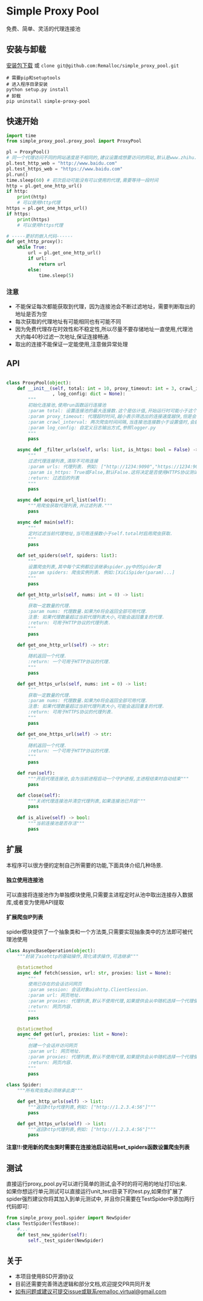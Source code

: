 # Simple Proxy Pool
免费、简单、灵活的代理连接池
## 安装与卸载
[安装包下载](https://github.com/Remalloc/simple_proxy_pool/releases/download/v1.0/simple_proxy_pool-1.0.tar.gz) 或 `clone git@github.com:Remalloc/simple_proxy_pool.git`<br>
```
# 需要pip和setuptools
# 进入程序目录安装
python setup.py install
# 卸载
pip uninstall simple-proxy-pool
```
## 快速开始
```python
import time
from simple_proxy_pool.proxy_pool import ProxyPool

pl = ProxyPool()
# 同一个代理访问不同的网站速度是不相同的,建议设置成想要访问的网站,默认是www.zhihu.com
pl.test_http_web = "http://www.baidu.com"  
pl.test_https_web = "https://www.baidu.com"
pl.run()
time.sleep(60) # 初次启动可能没有可以使用的代理,需要等待一段时间
http = pl.get_one_http_url()
if http:
    print(http)
    # 可以使用http代理
https = pl.get_one_https_url()
if https:
    print(https)
    # 可以使用https代理

# -----更好的嵌入代码------
def get_http_proxy():
    while True:
        url = pl.get_one_http_url()
        if url:
            return url
        else:
            time.sleep(5)
```
### 注意
* 不能保证每次都能获取到代理，因为连接池会不断过滤地址，需要判断取出的地址是否为空
* 每次获取的代理地址有可能相同也有可能不同
* 因为免费代理存在时效性和不稳定性,所以尽量不要存储地址一直使用,代理池大约每40秒过滤一次地址,保证连接畅通.
* 取出的连接不能保证一定能使用,注意做异常处理

## API
```python

class ProxyPool(object):
    def __init__(self, total: int = 10, proxy_timeout: int = 3, crawl_interval: int = 40
                 , log_config: dict = None):
        """
        初始化连接池,使用run函数运行连接池
        :param total: 设置连接池的最大连接数.这个是估计值,开始运行时可能小于这个值,运行一段时间后也可能略大于这个值
        :param proxy_timeout: 代理超时时间,越小表示筛选出的连接速度越快,但是会导致可用连接变少.
        :param crawl_interval: 两次爬虫时间间隔,当连接池连接数小于设置值时,会启动爬虫.数值过小可能会导致IP被封.
        :param log_config: 自定义日志输出方式,参照logger.py
        """
        pass

    async def _filter_urls(self, urls: list, is_https: bool = False) -> list:
        """
        过滤代理连接列表,清除不可用连接
        :param urls: 代理列表. 例如: ["http://1234:9090","https://1234:9090"]
        :param is_https: True或False,默认False.这将决定是否使用HTTPS协议测试连接
        :return: 过滤后的列表
        """
        pass

    async def acquire_url_list(self):
        """用爬虫获取代理列表,并过滤列表."""
        pass

    async def main(self):
        """
        定时过滤当前代理地址,当可用连接数小于self.total时启用爬虫获取.
        """
        pass

    def set_spiders(self, spiders: list):
        """
        设置爬虫列表,其中每个实例都应该继承spider.py中的Spider类
        :param spiders: 爬虫实例列表. 例如:[XiCiSpider(param)...]
        """
        pass

    def get_http_urls(self, nums: int = 0) -> list:
        """
        获取一定数量的代理.
        :param nums: 代理数量.如果为0将会返回全部可用代理.
        注意: 如果代理数量超过当前代理列表大小,可能会返回重复的代理.
        :return: 可用于HTTP协议的代理列表.
        """
        pass

    def get_one_http_url(self) -> str:
        """
        随机返回一个代理.
        :return: 一个可用于HTTP协议的代理.
        """
        pass

    def get_https_urls(self, nums: int = 0) -> list:
        """
        获取一定数量的代理.
        :param nums: 代理数量.如果为0将会返回全部可用代理.
        注意: 如果代理数量超过当前代理列表大小,可能会返回重复的代理.
        :return: 可用于HTTPS协议的代理列表.
        """
        pass

    def get_one_https_url(self) -> str:
        """
        随机返回一个代理.
        :return: 一个可用于HTTP协议的代理.
        """
        pass

    def run(self):
        """开启代理连接池,会为当前进程启动一个守护进程,主进程结束时自动结束"""
        pass

    def close(self):
        """关闭代理连接池并清空代理列表,如果连接池已开启"""
        pass
    
    def is_alive(self) -> bool:
        """当前连接池是否存活"""
        pass
```
## 扩展
本程序可以很方便的定制自己所需要的功能,下面具体介绍几种场景.
#### 独立使用连接池
可以直接将连接池作为单独模块使用,只需要主进程定时从池中取出连接存入数据库,或者变为使用API提取
#### 扩展爬虫IP列表
spider模块提供了一个抽象类和一个方法类,只需要实现抽象类中的方法即可被代理池使用<br>
```python
class AsyncBaseOperation(object):
    """封装了aiohttp的基础操作,简化请求操作,可选继承"""

    @staticmethod
    async def fetch(session, url: str, proxies: list = None):
        """
        使用已存在的会话访问网页
        :param session: 会话对象aiohttp.ClientSession.
        :param url: 网页地址.
        :param proxies: 代理列表,默认不使用代理,如果提供会从中随机选择一个代理使用.
        :return: 网页内容.
        """
        pass

    @staticmethod
    async def get(url, proxies: list = None):
        """
        创建一个会话并访问网页
        :param url: 网页地址.
        :param proxies: 代理列表,默认不使用代理,如果提供会从中随机选择一个代理使用.
        :return: 网页内容.
        """
        pass
        
class Spider:
    """所有爬虫类必须继承此类"""

    def get_http_urls(self) -> list:
        """返回http代理列表,例如: ["http://1.2.3.4:56"]"""
        pass

    def get_https_urls(self) -> list:
        """返回http代理列表,例如: ["http://1.2.3.4:56"]"""
        pass
```
**注意!!:使用新的爬虫类时需要在连接池启动前用set_spiders函数设置爬虫列表**
## 测试
直接运行proxy_pool.py可以进行简单的测试,会不时的将可用的地址打印出来.
<br>
如果你想运行单元测试可以直接运行unit_test目录下的test.py,如果你扩展了spider强烈建议你将其加入到单元测试中,
并且你只需要在TestSpider中添加两行代码即可:
```python
from simple_proxy_pool.spider import NewSpider
class TestSpider(TestBase):
    #...
    def test_new_spider(self):
        self._test_spider(NewSpider)
```
## 关于
* 本项目使用BSD开源协议
* 目前还需要完善筛选逻辑和部分文档,欢迎提交PR共同开发
* 如有问题或建议可提交issue或联系remalloc.virtual@gmail.com
